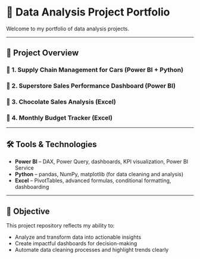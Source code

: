 # 🧠 Data Analysis Project Portfolio

Welcome to my portfolio of data analysis projects. 

---

## 📁 Project Overview

### 🚗 1. Supply Chain Management for Cars (Power BI + Python)

### 🛒 2. Superstore Sales Performance Dashboard (Power BI)

### 🍫 3. Chocolate Sales Analysis (Excel)

### 💸 4. Monthly Budget Tracker (Excel)

---

## 🛠️ Tools & Technologies
- **Power BI** – DAX, Power Query, dashboards, KPI visualization, Power BI Service
- **Python** – pandas, NumPy, matplotlib (for data cleaning and analysis)
- **Excel** – PivotTables, advanced formulas, conditional formatting, dashboarding

---

## 🎯 Objective
This project repository reflects my ability to:
- Analyze and transform data into actionable insights
- Create impactful dashboards for decision-making
- Automate data cleaning processes and highlight trends clearly


